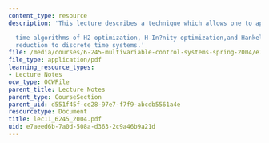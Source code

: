 ```yaml
---
content_type: resource
description: 'This lecture describes a technique which allows one to apply the continuous

  time algorithms of H2 optimization, H-In?nity optimization,and Hankel optimal model
  reduction to discrete time systems.'
file: /media/courses/6-245-multivariable-control-systems-spring-2004/e7aeed6b7a0d508ad3632c9a46b9a21d_lec11_6245_2004.pdf
file_type: application/pdf
learning_resource_types:
- Lecture Notes
ocw_type: OCWFile
parent_title: Lecture Notes
parent_type: CourseSection
parent_uid: d551f45f-ce28-97e7-f7f9-abcdb5561a4e
resourcetype: Document
title: lec11_6245_2004.pdf
uid: e7aeed6b-7a0d-508a-d363-2c9a46b9a21d
---
```


